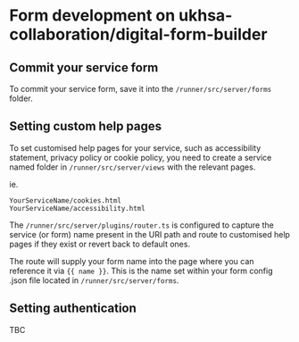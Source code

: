 # Form development on ukhsa-collaboration/digital-form-builder

## Commit your service form

To commit your service form, save it into the `/runner/src/server/forms` folder.

## Setting custom help pages

To set customised help pages for your service, such as accessibility statement, privacy policy or cookie policy, you need to create a service named folder in `/runner/src/server/views` with the relevant pages.

ie.

```
YourServiceName/cookies.html
YourServiceName/accessibility.html
```

The `/runner/src/server/plugins/router.ts` is configured to capture the service (or form) name present in the URI path and route to customised help pages if they exist or revert back to default ones.

The route will supply your form name into the page where you can reference it via `{{ name }}`. This is the name set within your form config .json file located in `/runner/src/server/forms`.

## Setting authentication

TBC

